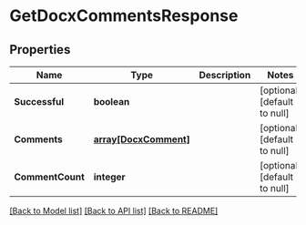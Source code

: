 # GetDocxCommentsResponse

## Properties
Name | Type | Description | Notes
------------ | ------------- | ------------- | -------------
**Successful** | **boolean** |  | [optional] [default to null]
**Comments** | [**array[DocxComment]**](DocxComment.md) |  | [optional] [default to null]
**CommentCount** | **integer** |  | [optional] [default to null]

[[Back to Model list]](../README.md#documentation-for-models) [[Back to API list]](../README.md#documentation-for-api-endpoints) [[Back to README]](../README.md)


